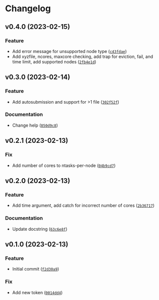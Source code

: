 # Changelog

<!--next-version-placeholder-->

## v0.4.0 (2023-02-15)
### Feature
* Add error message for unsupported node type ([`c43fdae`](https://github.com/JonKragskow/nimbus_splash/commit/c43fdae7584b56ba1090c2bbefc18cdc6e0cef4b))
* Add xyzfile, ncores, maxcore checking, add trap for eviction, fail, and time limit, add supported nodes ([`2fb4e1d`](https://github.com/JonKragskow/nimbus_splash/commit/2fb4e1d4df4fc24a289502d452dd2301d9f6112b))

## v0.3.0 (2023-02-14)
### Feature
* Add autosubmission and support for >1 file ([`302f52f`](https://github.com/JonKragskow/nimbus_splash/commit/302f52f0c8f5238831d14ffc09474ef0298ddea3))

### Documentation
* Change help ([`850d9c8`](https://github.com/JonKragskow/nimbus_splash/commit/850d9c895c992b976c9ae53a8e28f88bd427cf9c))

## v0.2.1 (2023-02-13)
### Fix
* Add number of cores to ntasks-per-node ([`04b9cd7`](https://github.com/JonKragskow/nimbus_splash/commit/04b9cd73930a0e7443ed996a9e36ab7c3427053b))

## v0.2.0 (2023-02-13)
### Feature
* Add time argument, add catch for incorrect number of cores ([`2b36717`](https://github.com/JonKragskow/nimbus_splash/commit/2b3671758ddcebe008428435c41d56627cfb5ed3))

### Documentation
* Update docstring ([`63c6e8f`](https://github.com/JonKragskow/nimbus_splash/commit/63c6e8fabfd4ab644f56097b4e659a022cc7fe24))

## v0.1.0 (2023-02-13)
### Feature
* Initial commit ([`f2d30a9`](https://github.com/JonKragskow/nimbus_splash/commit/f2d30a947320400cf969d81ae8820f081ea864e3))

### Fix
* Add new token ([`0014dd4`](https://github.com/JonKragskow/nimbus_splash/commit/0014dd497e2f45455748a7b05060776e3dcde2b1))
